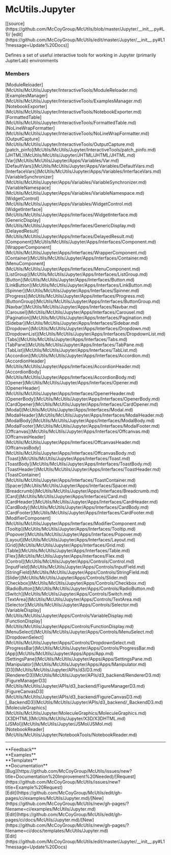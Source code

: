 # <a id="McUtils.Jupyter">McUtils.Jupyter</a> 
<div class="docs-source-link" markdown="1">
[[source](https://github.com/McCoyGroup/McUtils/blob/master/Jupyter/__init__.py#L1)/
[edit](https://github.com/McCoyGroup/McUtils/edit/master/Jupyter/__init__.py#L1?message=Update%20Docs)]
</div>
    
Defines a set of useful interactive tools
for working in Jupyter (primarily JupterLab) environments

### Members
<div class="container alert alert-secondary bg-light">
  <div class="row">
   <div class="col" markdown="1">
[ModuleReloader](McUtils/McUtils/Jupyter/InteractiveTools/ModuleReloader.md)   
</div>
   <div class="col" markdown="1">
[ExamplesManager](McUtils/McUtils/Jupyter/InteractiveTools/ExamplesManager.md)   
</div>
   <div class="col" markdown="1">
[NotebookExporter](McUtils/McUtils/Jupyter/InteractiveTools/NotebookExporter.md)   
</div>
</div>
  <div class="row">
   <div class="col" markdown="1">
[FormattedTable](McUtils/McUtils/Jupyter/InteractiveTools/FormattedTable.md)   
</div>
   <div class="col" markdown="1">
[NoLineWrapFormatter](McUtils/McUtils/Jupyter/InteractiveTools/NoLineWrapFormatter.md)   
</div>
   <div class="col" markdown="1">
[OutputCapture](McUtils/McUtils/Jupyter/InteractiveTools/OutputCapture.md)   
</div>
</div>
  <div class="row">
   <div class="col" markdown="1">
[patch_pinfo](McUtils/McUtils/Jupyter/InteractiveTools/patch_pinfo.md)   
</div>
   <div class="col" markdown="1">
[JHTML](McUtils/McUtils/Jupyter/JHTML/JHTML/JHTML.md)   
</div>
   <div class="col" markdown="1">
[Var](McUtils/McUtils/Jupyter/Apps/Variables/Var.md)   
</div>
</div>
  <div class="row">
   <div class="col" markdown="1">
[DefaultVars](McUtils/McUtils/Jupyter/Apps/Variables/DefaultVars.md)   
</div>
   <div class="col" markdown="1">
[InterfaceVars](McUtils/McUtils/Jupyter/Apps/Variables/InterfaceVars.md)   
</div>
   <div class="col" markdown="1">
[VariableSynchronizer](McUtils/McUtils/Jupyter/Apps/Variables/VariableSynchronizer.md)   
</div>
</div>
  <div class="row">
   <div class="col" markdown="1">
[VariableNamespace](McUtils/McUtils/Jupyter/Apps/Variables/VariableNamespace.md)   
</div>
   <div class="col" markdown="1">
[WidgetControl](McUtils/McUtils/Jupyter/Apps/Variables/WidgetControl.md)   
</div>
   <div class="col" markdown="1">
[WidgetInterface](McUtils/McUtils/Jupyter/Apps/Interfaces/WidgetInterface.md)   
</div>
</div>
  <div class="row">
   <div class="col" markdown="1">
[GenericDisplay](McUtils/McUtils/Jupyter/Apps/Interfaces/GenericDisplay.md)   
</div>
   <div class="col" markdown="1">
[DelayedResult](McUtils/McUtils/Jupyter/Apps/Interfaces/DelayedResult.md)   
</div>
   <div class="col" markdown="1">
[Component](McUtils/McUtils/Jupyter/Apps/Interfaces/Component.md)   
</div>
</div>
  <div class="row">
   <div class="col" markdown="1">
[WrapperComponent](McUtils/McUtils/Jupyter/Apps/Interfaces/WrapperComponent.md)   
</div>
   <div class="col" markdown="1">
[Container](McUtils/McUtils/Jupyter/Apps/Interfaces/Container.md)   
</div>
   <div class="col" markdown="1">
[MenuComponent](McUtils/McUtils/Jupyter/Apps/Interfaces/MenuComponent.md)   
</div>
</div>
  <div class="row">
   <div class="col" markdown="1">
[ListGroup](McUtils/McUtils/Jupyter/Apps/Interfaces/ListGroup.md)   
</div>
   <div class="col" markdown="1">
[Button](McUtils/McUtils/Jupyter/Apps/Interfaces/Button.md)   
</div>
   <div class="col" markdown="1">
[LinkButton](McUtils/McUtils/Jupyter/Apps/Interfaces/LinkButton.md)   
</div>
</div>
  <div class="row">
   <div class="col" markdown="1">
[Spinner](McUtils/McUtils/Jupyter/Apps/Interfaces/Spinner.md)   
</div>
   <div class="col" markdown="1">
[Progress](McUtils/McUtils/Jupyter/Apps/Interfaces/Progress.md)   
</div>
   <div class="col" markdown="1">
[ButtonGroup](McUtils/McUtils/Jupyter/Apps/Interfaces/ButtonGroup.md)   
</div>
</div>
  <div class="row">
   <div class="col" markdown="1">
[Navbar](McUtils/McUtils/Jupyter/Apps/Interfaces/Navbar.md)   
</div>
   <div class="col" markdown="1">
[Carousel](McUtils/McUtils/Jupyter/Apps/Interfaces/Carousel.md)   
</div>
   <div class="col" markdown="1">
[Pagination](McUtils/McUtils/Jupyter/Apps/Interfaces/Pagination.md)   
</div>
</div>
  <div class="row">
   <div class="col" markdown="1">
[Sidebar](McUtils/McUtils/Jupyter/Apps/Interfaces/Sidebar.md)   
</div>
   <div class="col" markdown="1">
[Dropdown](McUtils/McUtils/Jupyter/Apps/Interfaces/Dropdown.md)   
</div>
   <div class="col" markdown="1">
[DropdownList](McUtils/McUtils/Jupyter/Apps/Interfaces/DropdownList.md)   
</div>
</div>
  <div class="row">
   <div class="col" markdown="1">
[Tabs](McUtils/McUtils/Jupyter/Apps/Interfaces/Tabs.md)   
</div>
   <div class="col" markdown="1">
[TabPane](McUtils/McUtils/Jupyter/Apps/Interfaces/TabPane.md)   
</div>
   <div class="col" markdown="1">
[TabList](McUtils/McUtils/Jupyter/Apps/Interfaces/TabList.md)   
</div>
</div>
  <div class="row">
   <div class="col" markdown="1">
[Accordion](McUtils/McUtils/Jupyter/Apps/Interfaces/Accordion.md)   
</div>
   <div class="col" markdown="1">
[AccordionHeader](McUtils/McUtils/Jupyter/Apps/Interfaces/AccordionHeader.md)   
</div>
   <div class="col" markdown="1">
[AccordionBody](McUtils/McUtils/Jupyter/Apps/Interfaces/AccordionBody.md)   
</div>
</div>
  <div class="row">
   <div class="col" markdown="1">
[Opener](McUtils/McUtils/Jupyter/Apps/Interfaces/Opener.md)   
</div>
   <div class="col" markdown="1">
[OpenerHeader](McUtils/McUtils/Jupyter/Apps/Interfaces/OpenerHeader.md)   
</div>
   <div class="col" markdown="1">
[OpenerBody](McUtils/McUtils/Jupyter/Apps/Interfaces/OpenerBody.md)   
</div>
</div>
  <div class="row">
   <div class="col" markdown="1">
[CardOpener](McUtils/McUtils/Jupyter/Apps/Interfaces/CardOpener.md)   
</div>
   <div class="col" markdown="1">
[Modal](McUtils/McUtils/Jupyter/Apps/Interfaces/Modal.md)   
</div>
   <div class="col" markdown="1">
[ModalHeader](McUtils/McUtils/Jupyter/Apps/Interfaces/ModalHeader.md)   
</div>
</div>
  <div class="row">
   <div class="col" markdown="1">
[ModalBody](McUtils/McUtils/Jupyter/Apps/Interfaces/ModalBody.md)   
</div>
   <div class="col" markdown="1">
[ModalFooter](McUtils/McUtils/Jupyter/Apps/Interfaces/ModalFooter.md)   
</div>
   <div class="col" markdown="1">
[Offcanvas](McUtils/McUtils/Jupyter/Apps/Interfaces/Offcanvas.md)   
</div>
</div>
  <div class="row">
   <div class="col" markdown="1">
[OffcanvasHeader](McUtils/McUtils/Jupyter/Apps/Interfaces/OffcanvasHeader.md)   
</div>
   <div class="col" markdown="1">
[OffcanvasBody](McUtils/McUtils/Jupyter/Apps/Interfaces/OffcanvasBody.md)   
</div>
   <div class="col" markdown="1">
[Toast](McUtils/McUtils/Jupyter/Apps/Interfaces/Toast.md)   
</div>
</div>
  <div class="row">
   <div class="col" markdown="1">
[ToastBody](McUtils/McUtils/Jupyter/Apps/Interfaces/ToastBody.md)   
</div>
   <div class="col" markdown="1">
[ToastHeader](McUtils/McUtils/Jupyter/Apps/Interfaces/ToastHeader.md)   
</div>
   <div class="col" markdown="1">
[ToastContainer](McUtils/McUtils/Jupyter/Apps/Interfaces/ToastContainer.md)   
</div>
</div>
  <div class="row">
   <div class="col" markdown="1">
[Spacer](McUtils/McUtils/Jupyter/Apps/Interfaces/Spacer.md)   
</div>
   <div class="col" markdown="1">
[Breadcrumb](McUtils/McUtils/Jupyter/Apps/Interfaces/Breadcrumb.md)   
</div>
   <div class="col" markdown="1">
[Card](McUtils/McUtils/Jupyter/Apps/Interfaces/Card.md)   
</div>
</div>
  <div class="row">
   <div class="col" markdown="1">
[CardHeader](McUtils/McUtils/Jupyter/Apps/Interfaces/CardHeader.md)   
</div>
   <div class="col" markdown="1">
[CardBody](McUtils/McUtils/Jupyter/Apps/Interfaces/CardBody.md)   
</div>
   <div class="col" markdown="1">
[CardFooter](McUtils/McUtils/Jupyter/Apps/Interfaces/CardFooter.md)   
</div>
</div>
  <div class="row">
   <div class="col" markdown="1">
[ModifierComponent](McUtils/McUtils/Jupyter/Apps/Interfaces/ModifierComponent.md)   
</div>
   <div class="col" markdown="1">
[Tooltip](McUtils/McUtils/Jupyter/Apps/Interfaces/Tooltip.md)   
</div>
   <div class="col" markdown="1">
[Popover](McUtils/McUtils/Jupyter/Apps/Interfaces/Popover.md)   
</div>
</div>
  <div class="row">
   <div class="col" markdown="1">
[Layout](McUtils/McUtils/Jupyter/Apps/Interfaces/Layout.md)   
</div>
   <div class="col" markdown="1">
[Grid](McUtils/McUtils/Jupyter/Apps/Interfaces/Grid.md)   
</div>
   <div class="col" markdown="1">
[Table](McUtils/McUtils/Jupyter/Apps/Interfaces/Table.md)   
</div>
</div>
  <div class="row">
   <div class="col" markdown="1">
[Flex](McUtils/McUtils/Jupyter/Apps/Interfaces/Flex.md)   
</div>
   <div class="col" markdown="1">
[Control](McUtils/McUtils/Jupyter/Apps/Controls/Control.md)   
</div>
   <div class="col" markdown="1">
[InputField](McUtils/McUtils/Jupyter/Apps/Controls/InputField.md)   
</div>
</div>
  <div class="row">
   <div class="col" markdown="1">
[StringField](McUtils/McUtils/Jupyter/Apps/Controls/StringField.md)   
</div>
   <div class="col" markdown="1">
[Slider](McUtils/McUtils/Jupyter/Apps/Controls/Slider.md)   
</div>
   <div class="col" markdown="1">
[Checkbox](McUtils/McUtils/Jupyter/Apps/Controls/Checkbox.md)   
</div>
</div>
  <div class="row">
   <div class="col" markdown="1">
[RadioButton](McUtils/McUtils/Jupyter/Apps/Controls/RadioButton.md)   
</div>
   <div class="col" markdown="1">
[Switch](McUtils/McUtils/Jupyter/Apps/Controls/Switch.md)   
</div>
   <div class="col" markdown="1">
[TextArea](McUtils/McUtils/Jupyter/Apps/Controls/TextArea.md)   
</div>
</div>
  <div class="row">
   <div class="col" markdown="1">
[Selector](McUtils/McUtils/Jupyter/Apps/Controls/Selector.md)   
</div>
   <div class="col" markdown="1">
[VariableDisplay](McUtils/McUtils/Jupyter/Apps/Controls/VariableDisplay.md)   
</div>
   <div class="col" markdown="1">
[FunctionDisplay](McUtils/McUtils/Jupyter/Apps/Controls/FunctionDisplay.md)   
</div>
</div>
  <div class="row">
   <div class="col" markdown="1">
[MenuSelect](McUtils/McUtils/Jupyter/Apps/Controls/MenuSelect.md)   
</div>
   <div class="col" markdown="1">
[DropdownSelect](McUtils/McUtils/Jupyter/Apps/Controls/DropdownSelect.md)   
</div>
   <div class="col" markdown="1">
[ProgressBar](McUtils/McUtils/Jupyter/Apps/Controls/ProgressBar.md)   
</div>
</div>
  <div class="row">
   <div class="col" markdown="1">
[App](McUtils/McUtils/Jupyter/Apps/Apps/App.md)   
</div>
   <div class="col" markdown="1">
[SettingsPane](McUtils/McUtils/Jupyter/Apps/Apps/SettingsPane.md)   
</div>
   <div class="col" markdown="1">
[Manipulator](McUtils/McUtils/Jupyter/Apps/Apps/Manipulator.md)   
</div>
</div>
  <div class="row">
   <div class="col" markdown="1">
[D3](McUtils/McUtils/Jupyter/APIs/d3/D3.md)   
</div>
   <div class="col" markdown="1">
[RendererD3](McUtils/McUtils/Jupyter/APIs/d3_backend/RendererD3.md)   
</div>
   <div class="col" markdown="1">
[FigureManagerD3](McUtils/McUtils/Jupyter/APIs/d3_backend/FigureManagerD3.md)   
</div>
</div>
  <div class="row">
   <div class="col" markdown="1">
[FigureCanvasD3](McUtils/McUtils/Jupyter/APIs/d3_backend/FigureCanvasD3.md)   
</div>
   <div class="col" markdown="1">
[_BackendD3](McUtils/McUtils/Jupyter/APIs/d3_backend/_BackendD3.md)   
</div>
   <div class="col" markdown="1">
[MoleculeGraphics](McUtils/McUtils/Jupyter/MoleculeGraphics/MoleculeGraphics.md)   
</div>
</div>
  <div class="row">
   <div class="col" markdown="1">
[X3DHTML](McUtils/McUtils/Jupyter/X3D/X3DHTML.md)   
</div>
   <div class="col" markdown="1">
[JSMol](McUtils/McUtils/Jupyter/JSMol/JSMol.md)   
</div>
   <div class="col" markdown="1">
[NotebookReader](McUtils/McUtils/Jupyter/NotebookTools/NotebookReader.md)   
</div>
</div>
  <div class="row">
   <div class="col" markdown="1">
   
</div>
   <div class="col" markdown="1">
   
</div>
   <div class="col" markdown="1">
   
</div>
</div>
</div>













---


<div markdown="1" class="text-secondary">
<div class="container">
  <div class="row">
   <div class="col" markdown="1">
**Feedback**   
</div>
   <div class="col" markdown="1">
**Examples**   
</div>
   <div class="col" markdown="1">
**Templates**   
</div>
   <div class="col" markdown="1">
**Documentation**   
</div>
   <div class="col" markdown="1">
   
</div>
   <div class="col" markdown="1">
   
</div>
   <div class="col" markdown="1">
   
</div>
</div>
  <div class="row">
   <div class="col" markdown="1">
[Bug](https://github.com/McCoyGroup/McUtils/issues/new?title=Documentation%20Improvement%20Needed)/[Request](https://github.com/McCoyGroup/McUtils/issues/new?title=Example%20Request)   
</div>
   <div class="col" markdown="1">
[Edit](https://github.com/McCoyGroup/McUtils/edit/gh-pages/ci/examples/McUtils/Jupyter.md)/[New](https://github.com/McCoyGroup/McUtils/new/gh-pages/?filename=ci/examples/McUtils/Jupyter.md)   
</div>
   <div class="col" markdown="1">
[Edit](https://github.com/McCoyGroup/McUtils/edit/gh-pages/ci/docs/McUtils/Jupyter.md)/[New](https://github.com/McCoyGroup/McUtils/new/gh-pages/?filename=ci/docs/templates/McUtils/Jupyter.md)   
</div>
   <div class="col" markdown="1">
[Edit](https://github.com/McCoyGroup/McUtils/edit/master/Jupyter/__init__.py#L1?message=Update%20Docs)   
</div>
   <div class="col" markdown="1">
   
</div>
   <div class="col" markdown="1">
   
</div>
   <div class="col" markdown="1">
   
</div>
</div>
</div>
</div>